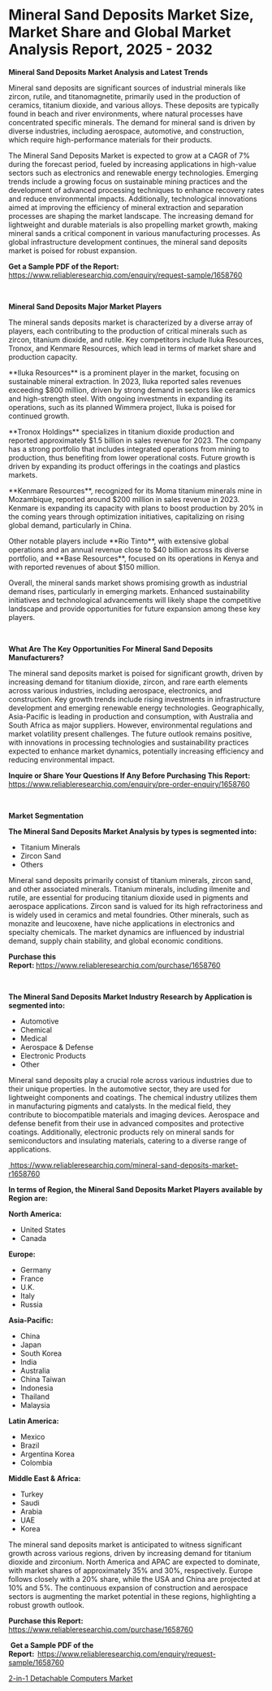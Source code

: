 <p><h1>Mineral Sand Deposits Market Size, Market Share and Global Market Analysis Report, 2025 - 2032</h1></p><p><strong>Mineral Sand Deposits Market Analysis and Latest Trends</strong></p>
<p><p>Mineral sand deposits are significant sources of industrial minerals like zircon, rutile, and titanomagnetite, primarily used in the production of ceramics, titanium dioxide, and various alloys. These deposits are typically found in beach and river environments, where natural processes have concentrated specific minerals. The demand for mineral sand is driven by diverse industries, including aerospace, automotive, and construction, which require high-performance materials for their products.</p><p>The Mineral Sand Deposits Market is expected to grow at a CAGR of 7% during the forecast period, fueled by increasing applications in high-value sectors such as electronics and renewable energy technologies. Emerging trends include a growing focus on sustainable mining practices and the development of advanced processing techniques to enhance recovery rates and reduce environmental impacts. Additionally, technological innovations aimed at improving the efficiency of mineral extraction and separation processes are shaping the market landscape. The increasing demand for lightweight and durable materials is also propelling market growth, making mineral sands a critical component in various manufacturing processes. As global infrastructure development continues, the mineral sand deposits market is poised for robust expansion.</p></p>
<p><strong>Get a Sample PDF of the Report:&nbsp;</strong> <a href="https://www.reliableresearchiq.com/enquiry/request-sample/1658760?utm_campaign=3453&utm_medium=2&utm_source=Github&utm_content=ia&utm_term=23032025&utm_id=mineral-sand-deposits">https://www.reliableresearchiq.com/enquiry/request-sample/1658760</a></p>
<p>&nbsp;</p>
<p><strong>Mineral Sand Deposits Major Market Players</strong></p>
<p><p>The mineral sands deposits market is characterized by a diverse array of players, each contributing to the production of critical minerals such as zircon, titanium dioxide, and rutile. Key competitors include Iluka Resources, Tronox, and Kenmare Resources, which lead in terms of market share and production capacity.</p><p>**Iluka Resources** is a prominent player in the market, focusing on sustainable mineral extraction. In 2023, Iluka reported sales revenues exceeding $800 million, driven by strong demand in sectors like ceramics and high-strength steel. With ongoing investments in expanding its operations, such as its planned Wimmera project, Iluka is poised for continued growth.</p><p>**Tronox Holdings** specializes in titanium dioxide production and reported approximately $1.5 billion in sales revenue for 2023. The company has a strong portfolio that includes integrated operations from mining to production, thus benefiting from lower operational costs. Future growth is driven by expanding its product offerings in the coatings and plastics markets.</p><p>**Kenmare Resources**, recognized for its Moma titanium minerals mine in Mozambique, reported around $200 million in sales revenue in 2023. Kenmare is expanding its capacity with plans to boost production by 20% in the coming years through optimization initiatives, capitalizing on rising global demand, particularly in China.</p><p>Other notable players include **Rio Tinto**, with extensive global operations and an annual revenue close to $40 billion across its diverse portfolio, and **Base Resources**, focused on its operations in Kenya and with reported revenues of about $150 million.</p><p>Overall, the mineral sands market shows promising growth as industrial demand rises, particularly in emerging markets. Enhanced sustainability initiatives and technological advancements will likely shape the competitive landscape and provide opportunities for future expansion among these key players.</p></p>
<p>&nbsp;</p>
<p><strong>What Are The Key Opportunities For Mineral Sand Deposits Manufacturers?</strong></p>
<p><p>The mineral sand deposits market is poised for significant growth, driven by increasing demand for titanium dioxide, zircon, and rare earth elements across various industries, including aerospace, electronics, and construction. Key growth trends include rising investments in infrastructure development and emerging renewable energy technologies. Geographically, Asia-Pacific is leading in production and consumption, with Australia and South Africa as major suppliers. However, environmental regulations and market volatility present challenges. The future outlook remains positive, with innovations in processing technologies and sustainability practices expected to enhance market dynamics, potentially increasing efficiency and reducing environmental impact.</p></p>
<p><strong>Inquire or Share Your Questions If Any Before Purchasing This Report:</strong> <a href="https://www.reliableresearchiq.com/enquiry/pre-order-enquiry/1658760?utm_campaign=3453&utm_medium=2&utm_source=Github&utm_content=ia&utm_term=23032025&utm_id=mineral-sand-deposits">https://www.reliableresearchiq.com/enquiry/pre-order-enquiry/1658760</a></p>
<p>&nbsp;</p>
<p><strong>Market Segmentation</strong></p>
<p><strong>The Mineral Sand Deposits Market Analysis by types is segmented into:</strong></p>
<p><ul><li>Titanium Minerals</li><li>Zircon Sand</li><li>Others</li></ul></p>
<p><p>Mineral sand deposits primarily consist of titanium minerals, zircon sand, and other associated minerals. Titanium minerals, including ilmenite and rutile, are essential for producing titanium dioxide used in pigments and aerospace applications. Zircon sand is valued for its high refractoriness and is widely used in ceramics and metal foundries. Other minerals, such as monazite and leucoxene, have niche applications in electronics and specialty chemicals. The market dynamics are influenced by industrial demand, supply chain stability, and global economic conditions.</p></p>
<p><strong>Purchase this Report:&nbsp;</strong><a href="https://www.reliableresearchiq.com/purchase/1658760?utm_campaign=3453&utm_medium=2&utm_source=Github&utm_content=ia&utm_term=23032025&utm_id=mineral-sand-deposits">https://www.reliableresearchiq.com/purchase/1658760</a></p>
<p>&nbsp;</p>
<p><strong>The Mineral Sand Deposits Market Industry Research by Application is segmented into:</strong></p>
<p><ul><li>Automotive</li><li>Chemical</li><li>Medical</li><li>Aerospace & Defense</li><li>Electronic Products</li><li>Other</li></ul></p>
<p><p>Mineral sand deposits play a crucial role across various industries due to their unique properties. In the automotive sector, they are used for lightweight components and coatings. The chemical industry utilizes them in manufacturing pigments and catalysts. In the medical field, they contribute to biocompatible materials and imaging devices. Aerospace and defense benefit from their use in advanced composites and protective coatings. Additionally, electronic products rely on mineral sands for semiconductors and insulating materials, catering to a diverse range of applications.</p></p>
<p><a href="https://www.reliableresearchiq.com/mineral-sand-deposits-market-r1658760?utm_campaign=3453&utm_medium=2&utm_source=Github&utm_content=ia&utm_term=23032025&utm_id=mineral-sand-deposits">&nbsp;https://www.reliableresearchiq.com/mineral-sand-deposits-market-r1658760</a></p>
<p><strong>In terms of Region, the Mineral Sand Deposits Market Players available by Region are:</strong></p>
<p>
    <p> <strong> North America: </strong>
        <ul>
            <li>United States</li>
            <li>Canada</li>
        </ul>
        </p> 
    <p> <strong> Europe: </strong>
        <ul>
            <li>Germany</li>
            <li>France</li>
            <li>U.K.</li>
            <li>Italy</li>
            <li>Russia</li>
        </ul>
        </p> 
    <p> <strong> Asia-Pacific: </strong>
        <ul>
            <li>China</li>
            <li>Japan</li>
            <li>South Korea</li>
            <li>India</li>
            <li>Australia</li>
            <li>China Taiwan</li>
            <li>Indonesia</li>
            <li>Thailand</li>
            <li>Malaysia</li>
        </ul>
        </p> 
    <p> <strong> Latin America: </strong>
        <ul>
            <li>Mexico</li>
            <li>Brazil</li>
            <li>Argentina Korea</li>
            <li>Colombia</li>
        </ul>
        </p> 
    <p> <strong> Middle East & Africa: </strong>
        <ul>
            <li>Turkey</li>
            <li>Saudi</li>
            <li>Arabia</li>
            <li>UAE</li>
            <li>Korea</li>
        </ul>
    </p>
    </p>
<p><p>The mineral sand deposits market is anticipated to witness significant growth across various regions, driven by increasing demand for titanium dioxide and zirconium. North America and APAC are expected to dominate, with market shares of approximately 35% and 30%, respectively. Europe follows closely with a 20% share, while the USA and China are projected at 10% and 5%. The continuous expansion of construction and aerospace sectors is augmenting the market potential in these regions, highlighting a robust growth outlook.</p></p>
<p><strong>Purchase this Report: </strong><a href="https://www.reliableresearchiq.com/purchase/1658760?utm_campaign=3453&utm_medium=2&utm_source=Github&utm_content=ia&utm_term=23032025&utm_id=mineral-sand-deposits">https://www.reliableresearchiq.com/purchase/1658760</a></p>
<p>&nbsp;<strong>Get a Sample PDF of the Report:&nbsp;&nbsp;</strong><a href="https://www.reliableresearchiq.com/enquiry/request-sample/1658760?utm_campaign=3453&utm_medium=2&utm_source=Github&utm_content=ia&utm_term=23032025&utm_id=mineral-sand-deposits">https://www.reliableresearchiq.com/enquiry/request-sample/1658760</a></p>
<p><strong></strong></p>
<p><p><a href="https://github.com/storcweithzg/Market-Research-Report-List-1/blob/main/2-in-1-detachable-computers-market.md?utm_campaign=3453&utm_medium=2&utm_source=Github&utm_content=ia&utm_term=23032025&utm_id=mineral-sand-deposits">2-in-1 Detachable Computers Market</a></p></p>
